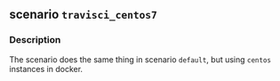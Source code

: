 ## scenario `travisci_centos7`


### Description

The scenario does the same thing in scenario `default`, but using `centos`
instances in docker.
